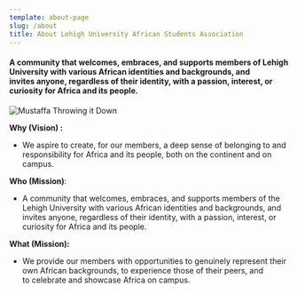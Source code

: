 ```yaml
---
template: about-page
slug: /about
title: About Lehigh University African Students Association
---
```

#### A community that **welcomes, embraces, and supports** members of Lehigh University with **various African identities and backgrounds**, and invites **anyone**, regardless of their identity, with a **passion, interest, or curiosity for Africa** and its people.

![Mustaffa Throwing it Down](/assets/mufasa-about.jpg)

**Why (Vision) :**

* We aspire to create, for our members, a deep sense of belonging to and responsibility for Africa and its people, both on the continent and on campus.

**Who (Mission)**:

* A community that welcomes, embraces, and supports members of the Lehigh University with various African identities and backgrounds, and invites anyone, regardless of their identity, with a passion, interest, or curiosity for Africa and its people.

**What (Mission):**

* We provide our members with opportunities to genuinely represent their own African backgrounds, to experience those of their peers, and to celebrate and showcase Africa on campus.
